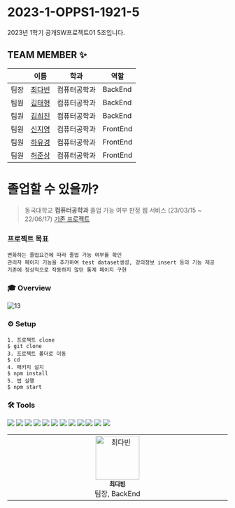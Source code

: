 # 2023-1-OPPS1-1921-5
2023년 1학기 공개SW프로젝트01 5조입니다.

## TEAM MEMBER ✨
|    | 이름                                   |학과| 역할       |
|----|--------------------------------------|----|----------|
| 팀장 | [최다빈](https://github.com/dabeann)    |컴퓨터공학과| BackEnd  |
| 팀원 | [김태형](https://github.com/pletain)    |컴퓨터공학과| BackEnd  |
| 팀원 | [김희진](https://github.com/heejjinkim) |컴퓨터공학과| BackEnd  |
| 팀원 | [신지영](https://github.com/Sj0-0i)    |컴퓨터공학과| FrontEnd |
| 팀원 | [하유경](https://github.com/eeheueklf)    |컴퓨터공학과| FrontEnd |
| 팀원 | [허준상](https://github.com/junnyange)  |컴퓨터공학과| FrontEnd |

<table>
  <tbody>
    <tr>
      <td align="center"  width="16.66%"><a href="[https://kentcdodds.com](https://github.com/dabeann)"><img src="https://avatars.githubusercontent.com/u/127164905?v=4" width="100px;" alt="최다빈"/><br /><sub><b>최다빈</b></sub></a><br />팀장, BackEnd</td>
    </tr>

# 졸업할 수 있을까?
> 동국대학교 **컴퓨터공학과** 졸업 가능 여부 판정 웹 서비스 (23/03/15 ~ 22/06/17)
[기존 프로젝트](https://github.com/CSID-DGU/2022-2-OSSP1-MooMinn-4/blob/main/README.md)

### 프로젝트 목표
```
변화하는 졸업요건에 따라 졸업 가능 여부를 확인
관리자 페이지 기능을 추가하여 test dataset생성, 강의정보 insert 등의 기능 제공
기존에 정상적으로 작동하지 않던 통계 페이지 구현
```

### 🎓 Overview
![13](https://user-images.githubusercontent.com/92643238/243708349-ae5823cc-e700-465f-adbc-d585595427a3.png)
### ⚙️ Setup
```
1. 프로젝트 clone
$ git clone 
3. 프로젝트 폴더로 이동
$ cd 
4. 패키지 설치
$ npm install
5. 앱 실행
$ npm start
```
### 🛠️ Tools
<span><img src="https://img.shields.io/badge/GitHub-181717?style=flat-square&logo=github&logoColor=white"/></span>
<span><img src="https://img.shields.io/badge/VisualStudioCode-007ACC?style=flat-square&logo=VisualStudioCode&logoColor=white"/></span>
<span><img src="https://img.shields.io/badge/React-61DAFB?style=flat-square&logo=react&logoColor=black"/></span>
<span><img src="https://img.shields.io/badge/CSS3-1572B6?style=flat-square&logo=CSS3&logoColor=white"/></span>
<span><img src="https://img.shields.io/badge/JavaScript-F7DF1E?style=flat-square&logo=JavaScript&logoColor=black"/></span>
<span><img src="https://img.shields.io/badge/MySQL-4479A1?style=flat-square&logo=MySQL&logoColor=white"/></span>
<span><img src="https://img.shields.io/badge/Spring-6DB33F?style=flat-square&logo=Spring&logoColor=white"/></span>
<span><img src="https://img.shields.io/badge/IntelliJ_IDEA-000000?style=flat-square&logo=intellij-idea&logoColor=white"/></span>
<span><img src="https://img.shields.io/badge/Python-3776AB?style=flat-square&logo=Python&logoColor=white"/></span>
<span><img src="https://img.shields.io/badge/Docker-2496ED?style=flat-square&logo=Docker&logoColor=white"/></span>
<span><img src="https://img.shields.io/badge/Jenkins-D24939?style=flat-square&logo=Jenkins&logoColor=white"/></span>
<span><img src="https://img.shields.io/badge/SonarQube-4E9BCD?style=flat-square&logo=sonarqube&logoColor=white"/></span>


<!-- <span><img src="https://img.shields.io/badge/AWS-FF9900?style=flat-square&logo=AmazonAWS&logoColor=232F3E"/></span> -->
